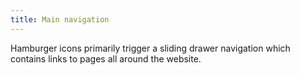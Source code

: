 ```yaml
---
title: Main navigation
---
```


Hamburger icons primarily trigger a sliding drawer navigation which contains links to pages all around the website. 
